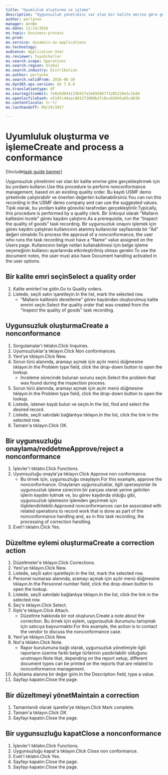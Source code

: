 ```yaml
---
title: "Uyumluluk oluşturma ve işleme"
description: "Uygunsuzluk yönetimini var olan bir kalite emrine göre gerçekleştirmek için bu yordamı kullanın."
author: perlynne
manager: AnnBe
ms.date: 11/14/2016
ms.topic: business-process
ms.prod: 
ms.service: dynamics-ax-applications
ms.technology: 
audience: Application User
ms.reviewer: YuyuScheller
ms.search.scope: Operations
ms.search.region: Global
ms.search.industry: Distribution
ms.author: perlynne
ms.search.validFrom: 2016-06-30
ms.dyn365.ops.version: AX 7.0.0
ms.translationtype: HT
ms.sourcegitcommit: 7e0a5d044133b917a3eb9386773205218e5c1b40
ms.openlocfilehash: e5187c44aac881273900b2fc0ca91045a65cd838
ms.contentlocale: tr-tr
ms.lasthandoff: 09/29/2017

---
```

# <a name="create-and-process-a-conformance"></a><span data-ttu-id="b3425-103">Uyumluluk oluşturma ve işleme</span><span class="sxs-lookup"><span data-stu-id="b3425-103">Create and process a conformance</span></span>

[!include[task guide banner](../../includes/task-guide-banner.md)]

<span data-ttu-id="b3425-104">Uygunsuzluk yönetimini var olan bir kalite emrine göre gerçekleştirmek için bu yordamı kullanın.</span><span class="sxs-lookup"><span data-stu-id="b3425-104">Use this procedure to perform nonconformance management, based on an existing quality order.</span></span> <span data-ttu-id="b3425-105">Bu kaydı USMF demo şirketinde çalıştırabilir ve önerilen değerleri kullanabilirsiniz.</span><span class="sxs-lookup"><span data-stu-id="b3425-105">You can run this recording in the USMF demo company and can use the suggested values.</span></span> <span data-ttu-id="b3425-106">Tipik olarak, bu yordam kalite görevlisi tarafından gerçekleştirilir.</span><span class="sxs-lookup"><span data-stu-id="b3425-106">Typically, this procedure is performed by a quality clerk.</span></span>  <span data-ttu-id="b3425-107">Bir önkoşul olarak "Malların kalitesini incele" görev kaydını çalıştırın.</span><span class="sxs-lookup"><span data-stu-id="b3425-107">As a prerequisite, run the “Inspect the quality of goods” task recording.</span></span> <span data-ttu-id="b3425-108">Bir uygunsuzluk onayını işlemek için görev kaydını çalıştıran kullanıcının atanmış kullanıcılar sayfasında bir "Ad" değeri olmalıdır.</span><span class="sxs-lookup"><span data-stu-id="b3425-108">To process the approval of a nonconformance, the user who runs the task recording must have a “Name” value assigned on the Users page.</span></span> <span data-ttu-id="b3425-109">Kullanıcının belge notları kullanabilmesi için belge işleme seçeneğinin kullanıcı ayarlarında etkinleştirilmiş olması gerekir.</span><span class="sxs-lookup"><span data-stu-id="b3425-109">To use the document notes, the user must also have Document handling activated in the user options.</span></span>


## <a name="select-a-quality-order"></a><span data-ttu-id="b3425-110">Bir kalite emri seçin</span><span class="sxs-lookup"><span data-stu-id="b3425-110">Select a quality order</span></span>
1. <span data-ttu-id="b3425-111">Kalite emirleri'ne gidin.</span><span class="sxs-lookup"><span data-stu-id="b3425-111">Go to Quality orders.</span></span>
2. <span data-ttu-id="b3425-112">Listede, seçili satırı işaretleyin.</span><span class="sxs-lookup"><span data-stu-id="b3425-112">In the list, mark the selected row.</span></span>
    * <span data-ttu-id="b3425-113">"Malların kalitesini denetleme" görev kaydından oluşturulmuş kalite emrini seçin.</span><span class="sxs-lookup"><span data-stu-id="b3425-113">Select the quality order that was created from the "Inspect the quality of goods" task recording.</span></span>  

## <a name="create-a-nonconformance"></a><span data-ttu-id="b3425-114">Uygunsuzluk oluşturma</span><span class="sxs-lookup"><span data-stu-id="b3425-114">Create a nonconformance</span></span>
1. <span data-ttu-id="b3425-115">Sorgulamalar’ı tıklatın.</span><span class="sxs-lookup"><span data-stu-id="b3425-115">Click Inquiries.</span></span>
2. <span data-ttu-id="b3425-116">Uyumsuzluklar'a tıklayın.</span><span class="sxs-lookup"><span data-stu-id="b3425-116">Click Non conformances.</span></span>
3. <span data-ttu-id="b3425-117">Yeni'ye tıklayın.</span><span class="sxs-lookup"><span data-stu-id="b3425-117">Click New.</span></span>
4. <span data-ttu-id="b3425-118">Sorun türü alanında, aramayı açmak için açılır menü düğmesine tıklayın.</span><span class="sxs-lookup"><span data-stu-id="b3425-118">In the Problem type field, click the drop-down button to open the lookup.</span></span>
    * <span data-ttu-id="b3425-119">İnceleme sürecinde bulunan sorunu seçin.</span><span class="sxs-lookup"><span data-stu-id="b3425-119">Select the problem that was found during the inspection process.</span></span>  
5. <span data-ttu-id="b3425-120">Sorun türü alanında, aramayı açmak için açılır menü düğmesine tıklayın.</span><span class="sxs-lookup"><span data-stu-id="b3425-120">In the Problem type field, click the drop-down button to open the lookup.</span></span>
6. <span data-ttu-id="b3425-121">Listede, istenen kaydı bulun ve seçin.</span><span class="sxs-lookup"><span data-stu-id="b3425-121">In the list, find and select the desired record.</span></span>
7. <span data-ttu-id="b3425-122">Listede, seçili satırdaki bağlantıya tıklayın.</span><span class="sxs-lookup"><span data-stu-id="b3425-122">In the list, click the link in the selected row.</span></span>
8. <span data-ttu-id="b3425-123">Tamam'a tıklayın.</span><span class="sxs-lookup"><span data-stu-id="b3425-123">Click OK.</span></span>

## <a name="approvereject-a-nonconformance"></a><span data-ttu-id="b3425-124">Bir uygunsuzluğu onaylama/reddetme</span><span class="sxs-lookup"><span data-stu-id="b3425-124">Approve/reject a nonconformance</span></span>
1. <span data-ttu-id="b3425-125">İşlevler'i tıklatın.</span><span class="sxs-lookup"><span data-stu-id="b3425-125">Click Functions.</span></span>
2. <span data-ttu-id="b3425-126">Uyumsuzluğu onayla'ya tıklayın.</span><span class="sxs-lookup"><span data-stu-id="b3425-126">Click Approve non conformance.</span></span>
    * <span data-ttu-id="b3425-127">Bu örnek için, uygunsuzluğu onaylayın.</span><span class="sxs-lookup"><span data-stu-id="b3425-127">For this example, approve the nonconformance.</span></span> <span data-ttu-id="b3425-128">Onaylanan uygunsuzluklar, ilgili operasyonlar ile uygunsuzluk işleme sürecinin bir parçası olarak yerine getirilen işlerin kaydını tutmak ve, bu görev kaydında olduğu gibi, uygunsuzluk işlemesini işlemden geçirmek için ilişkilendirilebilir.</span><span class="sxs-lookup"><span data-stu-id="b3425-128">Approved nonconformances can be associated with related operations to record work that is done as part of the nonconformance handling and, as in this task recording, the processing of correction handling.</span></span>  
3. <span data-ttu-id="b3425-129">Evet'i tıklatın.</span><span class="sxs-lookup"><span data-stu-id="b3425-129">Click Yes.</span></span>

## <a name="create-a-correction-action"></a><span data-ttu-id="b3425-130">Düzeltme eylemi oluşturma</span><span class="sxs-lookup"><span data-stu-id="b3425-130">Create a correction action</span></span>
1. <span data-ttu-id="b3425-131">Düzeltmeler'e tıklayın.</span><span class="sxs-lookup"><span data-stu-id="b3425-131">Click Corrections.</span></span>
2. <span data-ttu-id="b3425-132">Yeni'ye tıklayın.</span><span class="sxs-lookup"><span data-stu-id="b3425-132">Click New.</span></span>
3. <span data-ttu-id="b3425-133">Listede, seçili satırı işaretleyin.</span><span class="sxs-lookup"><span data-stu-id="b3425-133">In the list, mark the selected row.</span></span>
4. <span data-ttu-id="b3425-134">Personel numarası alanında, aramayı açmak için açılır menü düğmesine tıklayın.</span><span class="sxs-lookup"><span data-stu-id="b3425-134">In the Personnel number field, click the drop-down button to open the lookup.</span></span>
5. <span data-ttu-id="b3425-135">Listede, seçili satırdaki bağlantıya tıklayın.</span><span class="sxs-lookup"><span data-stu-id="b3425-135">In the list, click the link in the selected row.</span></span>
6. <span data-ttu-id="b3425-136">Seç'e tıklayın.</span><span class="sxs-lookup"><span data-stu-id="b3425-136">Click Select.</span></span>
7. <span data-ttu-id="b3425-137">İliştir'e tıklayın.</span><span class="sxs-lookup"><span data-stu-id="b3425-137">Click Attach.</span></span>
    * <span data-ttu-id="b3425-138">Düzeltme hakkında bir not oluşturun.</span><span class="sxs-lookup"><span data-stu-id="b3425-138">Create a note about the correction.</span></span> <span data-ttu-id="b3425-139">Bu örnek için eylem, uygunsuzluk durumunu tartışmak için satıcıya başvurmaktır.</span><span class="sxs-lookup"><span data-stu-id="b3425-139">For this example, the action is to contact the vendor to discuss the nonconformance case.</span></span>  
8. <span data-ttu-id="b3425-140">Yeni'ye tıklayın.</span><span class="sxs-lookup"><span data-stu-id="b3425-140">Click New.</span></span>
9. <span data-ttu-id="b3425-141">Not'a tıklatın.</span><span class="sxs-lookup"><span data-stu-id="b3425-141">Click Note.</span></span>
    * <span data-ttu-id="b3425-142">Rapor kurulumuna bağlı olarak, uygunsuzluk yönetimiyle ilgili raporların üzerine farklı belge türlerinin yazdırılabilir olduğunu unutmayın.</span><span class="sxs-lookup"><span data-stu-id="b3425-142">Note that, depending on the report setup, different document types can be printed on the reports that are related to nonconformance management.</span></span>  
10. <span data-ttu-id="b3425-143">Açıklama alanına bir değer girin.</span><span class="sxs-lookup"><span data-stu-id="b3425-143">In the Description field, type a value.</span></span>
11. <span data-ttu-id="b3425-144">Sayfayı kapatın.</span><span class="sxs-lookup"><span data-stu-id="b3425-144">Close the page.</span></span>

## <a name="maintain-a-correction"></a><span data-ttu-id="b3425-145">Bir düzeltmeyi yönet</span><span class="sxs-lookup"><span data-stu-id="b3425-145">Maintain a correction</span></span>
1. <span data-ttu-id="b3425-146">Tamamlandı olarak işaretle'ye tıklayın.</span><span class="sxs-lookup"><span data-stu-id="b3425-146">Click Mark complete.</span></span>
2. <span data-ttu-id="b3425-147">Tamam'a tıklayın.</span><span class="sxs-lookup"><span data-stu-id="b3425-147">Click OK.</span></span>
3. <span data-ttu-id="b3425-148">Sayfayı kapatın.</span><span class="sxs-lookup"><span data-stu-id="b3425-148">Close the page.</span></span>

## <a name="close-a-nonconformance"></a><span data-ttu-id="b3425-149">Bir uygunsuzluğu kapat</span><span class="sxs-lookup"><span data-stu-id="b3425-149">Close a nonconformance</span></span>
1. <span data-ttu-id="b3425-150">İşlevler'i tıklatın.</span><span class="sxs-lookup"><span data-stu-id="b3425-150">Click Functions.</span></span>
2. <span data-ttu-id="b3425-151">Uygunsuzluğu kapat'a tıklayın.</span><span class="sxs-lookup"><span data-stu-id="b3425-151">Click Close non conformance.</span></span>
3. <span data-ttu-id="b3425-152">Evet'i tıklatın.</span><span class="sxs-lookup"><span data-stu-id="b3425-152">Click Yes.</span></span>
4. <span data-ttu-id="b3425-153">Sayfayı kapatın.</span><span class="sxs-lookup"><span data-stu-id="b3425-153">Close the page.</span></span>
5. <span data-ttu-id="b3425-154">Sayfayı kapatın.</span><span class="sxs-lookup"><span data-stu-id="b3425-154">Close the page.</span></span>

